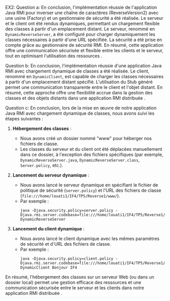 EX2:
Question a:
En conclusion, l'implémentation réussie de l'application Java RMI pour inverser une chaîne de caractères (ReverseVersion2) avec une usine (Factory) et un gestionnaire de sécurité a été réalisée. 
Le serveur et le client ont été rendus dynamiques, permettant un chargement flexible des classes à partir d'un emplacement distant.
Le serveur, renommé en `DynamicReverseServer`, a été configuré pour charger dynamiquement les classes nécessaires à partir d'une URL spécifiée. 
La sécurité a été prise en compte grâce au gestionnaire de sécurité RMI. 
En résumé, cette application offre une communication sécurisée et flexible entre les clients et le serveur, tout en optimisant l'utilisation des ressources .  

Question b:
En conclusion, l'implémentation réussie d'une application Java RMI avec chargement dynamique de classes a été réalisée. 
Le client, renommé en `DynamicClient`, est capable de charger les classes nécessaires à partir d'un emplacement distant spécifié. 
L'utilisation du Stub généré permet une communication transparente entre le client et l'objet distant. En résumé, cette approche offre une flexibilité accrue dans la gestion des classes et des objets distants dans une application RMI distribuée  . 

Question c:
En conclusion, lors de la mise en œuvre de notre application Java RMI avec chargement dynamique de classes, nous avons suivi les étapes suivantes :

1. **Hébergement des classes** :
   - Nous avons créé un dossier nommé "www" pour héberger nos fichiers de classe.
   - Les classes du serveur et du client ont été déplacées manuellement dans ce dossier, à l'exception des fichiers spécifiques (par exemple, `DynamicReverseServer.java`, `DynamicReverseServer.class`, `Server.policy`, etc.).

2. **Lancement du serveur dynamique** :
   - Nous avons lancé le serveur dynamique en spécifiant le fichier de politique de sécurité (`server.policy`) et l'URL des fichiers de classe (`file:///home/louati1/IF4/TP5/Reverse1/www/`).
   - Par exemple :
     ```
     java -Djava.security.policy=server.policy -Djava.rmi.server.codebase=file:///home/louati1/IF4/TP5/Reverse1/www/ DynamicReverseServer
     ```

3. **Lancement du client dynamique** :
   - Nous avons lancé le client dynamique avec les mêmes paramètres de sécurité et d'URL des fichiers de classe.
   - Par exemple :
     ```
     java -Djava.security.policy=client.policy -Djava.rmi.server.codebase=file:///home/louati1/IF4/TP5/Reverse1/www/ DynamicClient Bonjour IF4
     ```

En résumé, l'hébergement des classes sur un serveur Web (ou dans un dossier local) permet une gestion efficace des ressources et une communication sécurisée entre le serveur et les clients dans notre application RMI distribuée .
